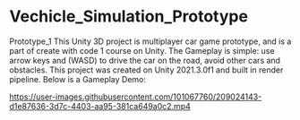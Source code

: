 # Vechicle_Simulation_Prototype
Prototype_1
This Unity 3D project is multiplayer car game prototype, and is a part of create with code 1 course on Unity.
The Gameplay is simple: use arrow keys and (WASD) to drive the car on the road, avoid other cars and obstacles.
This project was created on Unity 2021.3.0f1 and built in render pipeline.
Below is a Gameplay Demo:


https://user-images.githubusercontent.com/101067760/209024143-d1e87636-3d7c-4403-aa95-381ca649a0c2.mp4

